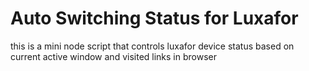 # Auto Switching Status for Luxafor
this is a mini node script that controls luxafor device status based on current active window and visited links in browser